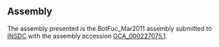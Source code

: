 

Assembly
--------

The assembly presented is the BotFuc\_Mar2011 assembly submitted to
[INSDC](http://www.insdc.org) with the assembly accession
[GCA\_000227075.1](http://www.ebi.ac.uk/ena/data/view/GCA_000227075.1).
